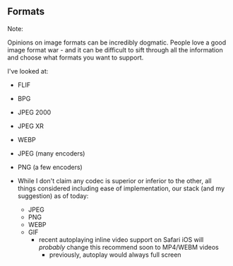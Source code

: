 ## Formats


Note:

Opinions on image formats can be incredibly dogmatic. People love a good image format war - and it can be difficult to sift through all the information and choose what formats you want to support.

I've looked at:
* FLIF
* BPG
* JPEG 2000
* JPEG XR
* WEBP
* JPEG (many encoders)
* PNG (a few encoders)

* While I don't claim any codec is superior or inferior to the other, all things considered including ease of implementation, our stack (and my suggestion) as of today:
  * JPEG
  * PNG
  * WEBP
  * GIF 
    * recent autoplaying inline video support on Safari iOS will *probably* change this recommend soon to MP4/WEBM videos
      * previously, autoplay would always full screen